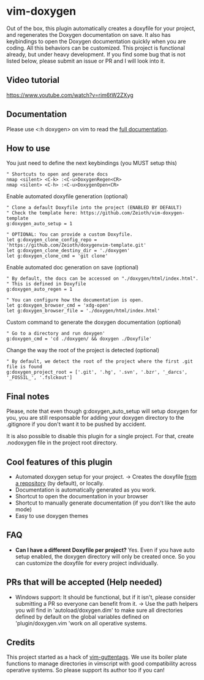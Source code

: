 # vim-doxygen
Out of the box, this plugin automatically creates a doxyfile for your project, and regenerates the Doxygen documentation on save. It also has keybindings to open the Doxygen documentation quickly when you are coding. All this behaviors can be customized. This project is functional already, but under heavy development. If you find some bug that is not listed below, please submit an issue or PR and I will look into it.

## Video tutorial
https://www.youtube.com/watch?v=rim6tW2ZXyg

## Documentation
Please use <:h doxygen> on vim to read the [full documentation](https://github.com/Zeioth/vim-doxygen/blob/main/doc/doxygen.txt).

## How to use

You just need to define the next keybindings (you MUST setup this)

```
" Shortcuts to open and generate docs
nmap <silent> <C-k> :<C-u>DoxygenRegen<CR>
nmap <silent> <C-h> :<C-u>DoxygenOpen<CR>
```

Enable automated doxyfile generation (optional)

```
" Clone a default Doxyfile into the project (ENABLED BY DEFAULT)
" Check the template here: https://github.com/Zeioth/vim-doxygen-template
g:doxygen_auto_setup = 1

" OPTIONAL: You can provide a custom Doxyfile.
let g:doxygen_clone_config_repo = 'https://github.com/Zeioth/doxygenvim-template.git'
let g:doxygen_clone_destiny_dir = './doxygen'
let g:doxygen_clone_cmd = 'git clone'
```

Enable automated doc generation on save (optional)
```
" By default, the docs can be accessed on "./doxygen/html/index.html".
" This is defined in Doxyfile
g:doxygen_auto_regen = 1

" You can configure how the documentation is open.
let g:doxygen_browser_cmd = 'xdg-open'
let g:doxygen_browser_file = './doxygen/html/index.html'
```

Custom command to generate the doxygen documentation (optional)

```
" Go to a directory and run doxygen'
g:doxygen_cmd = 'cd ./doxygen/ && doxygen ./Doxyfile'
```

Change the way the root of the project is detected (optional)

```
" By default, we detect the root of the project where the first .git file is found
g:doxygen_project_root = ['.git', '.hg', '.svn', '.bzr', '_darcs', '_FOSSIL_', '.fslckout']
```

## Final notes

Please, note that even though g:doxygen_auto_setup will setup doxygen for you, you are still responsable for adding your doxygen directory to the .gitignore if you don't want it to be pushed by accident.

It is also possible to disable this plugin for a single project. For that, create .nodoxygen file in the project root directory.

## Cool features of this plugin

* Automated doxygen setup for your project. → Creates the doxyfile [from a repository](https://github.com/Zeioth/vim-doxygen-template) (by default), or locally.
* Documentation is automatically generated as you work.
* Shortcut to open the documentation in your browser
* Shortcut to manually generate documentation (if you don't like the auto mode)
* Easy to use doxygen themes

## FAQ

* **Can I have a different Doxyfile per project?** Yes. Even if you have auto setup enabled, the doxygen directory will only be created once. So you can customize the doxyfile for every project individually.

## PRs that will be accepted (Help needed)

* Windows support: It should be functional, but if it isn't, please consider submitting a PR so everyone can benefit from it. → Use the path helpers you will find in 'autoload/doxygen.dim' to make sure all directories defined by default on the global variables defined on 'plugin/doxygen.vim 'work on all operative systems.

## Credits
This project started as a hack of [vim-guttentags](https://github.com/ludovicchabant/vim-gutentags). We use its boiler plate functions to manage directories in vimscript with good compatibility across operative systems. So please support its author too if you can!
